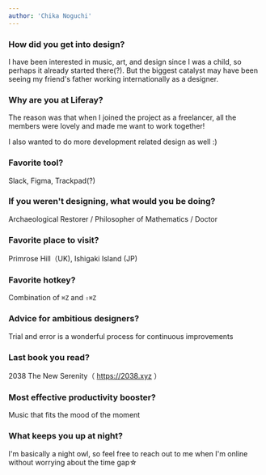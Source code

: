 ```yaml
---
author: 'Chika Noguchi'
---
```


### How did you get into design?

I have been interested in music, art, and design since I was a child, so perhaps it already started there(?). But the biggest catalyst may have been seeing my friend's father working internationally as a designer.

### Why are you at Liferay?

The reason was that when I joined the project as a freelancer, all the members were lovely and made me want to work together!

I also wanted to do more development related design as well :)

### Favorite tool?

Slack, Figma, Trackpad(?)

### If you weren't designing, what would you be doing?

Archaeological Restorer / Philosopher of Mathematics / Doctor

### Favorite place to visit?

Primrose Hill（UK), Ishigaki Island (JP)

### Favorite hotkey?

Combination of `⌘Z` and `⇧⌘Z`

### Advice for ambitious designers?

Trial and error is a wonderful process for continuous improvements

### Last book you read?

2038 The New Serenity（ https://2038.xyz ）

### Most effective productivity booster?

Music that fits the mood of the moment

### What keeps you up at night?

I'm basically a night owl, so feel free to reach out to me when I'm online without worrying about the time gap☆